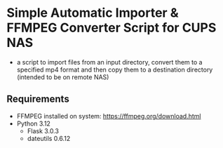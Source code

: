 # Simple Automatic Importer & FFMPEG Converter Script for CUPS NAS
- a script to import files from an input directory, convert them to a specified mp4 format and then copy them to a destination directory (intended to be on remote NAS)

## Requirements
- FFMPEG installed on system: https://ffmpeg.org/download.html
- Python 3.12
  - Flask 3.0.3
  - dateutils 0.6.12
